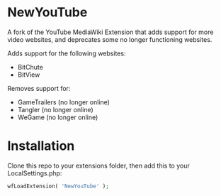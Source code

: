 # NewYouTube
A fork of the YouTube MediaWiki Extension that adds support for more video websites, and deprecates some no longer functioning websites.

Adds support for the following websites:

* BitChute
* BitView

Removes support for:

* GameTrailers (no longer online)
* Tangler (no longer online)
* WeGame (no longer online)

# Installation
Clone this repo to your extensions folder, then add this to your LocalSettings.php:

```php 
wfLoadExtension( 'NewYouTube' ); 
```
